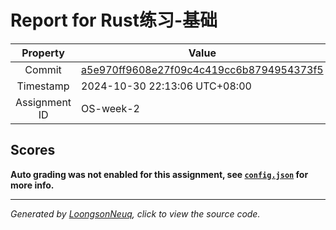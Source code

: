 # Report for Rust练习-基础

| Property | Value |
|:--------:|-------|
| Commit | [a5e970ff9608e27f09c4c419cc6b8794954373f5](https://github.com/Loongson-neuq/rust-basic-01-zaychyk/tree/a5e970ff9608e27f09c4c419cc6b8794954373f5) |
| Timestamp | 2024-10-30 22:13:06 UTC+08:00 |
| Assignment ID | OS-week-2 |
## Scores
**Auto grading was not enabled for this assignment, see [`config.json`](https://github.com/Loongson-neuq/rust-basic-01-zaychyk/blob/a5e970ff9608e27f09c4c419cc6b8794954373f5/.assignment/config.json) for more info.**

-----------
*Generated by [LoongsonNeuq](https://github.com/Loongson-Neuq/LoongsonNeuq), click to view the source code.*
